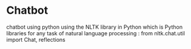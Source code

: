 # Chatbot

chatbot using python
using the NLTK library in Python which is Python libraries for any task of natural language processing : from nltk.chat.util import Chat, reflections
